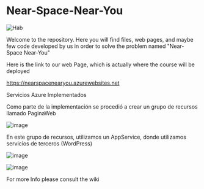 # Near-Space-Near-You


![Hab](https://user-images.githubusercontent.com/62320033/135781299-c9b4b966-f426-4363-91bf-e51f54cd7d6b.jpg)

Welcome to the repository. Here you will find files, web pages, and maybe few code developed by us in order to solve the problem named "Near-Space Near-You"

Here is the link to our web Page, which is actually where the course will be deployed 

https://nearspacenearyou.azurewebsites.net

Servicios Azure Implementados

Como parte de la implementación se procedió a crear un grupo de recursos llamado PaginaWeb 

![image](https://user-images.githubusercontent.com/62320033/135961918-73d5a25e-564a-4100-8755-35c0da9703a5.png)


En este grupo de recursos, utilizamos un AppService, donde utilizamos servicios de terceros (WordPress)

![image](https://user-images.githubusercontent.com/62320033/135962009-50992699-40aa-447e-b844-5aa9f968ea6c.png)

![image](https://user-images.githubusercontent.com/62320033/135962061-e16abb3f-da5f-445b-a0de-6dfec1660667.png)



For more Info please consult the wiki 
